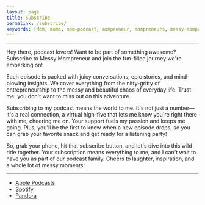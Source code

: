 ```yaml
---
layout: page
title: Subscribe
permalink: /subscribe/
keywords: [Mom, moms, mom-podcast, mompreneur, mompreneurs, messy-mompreneur, messy-mompreneur-podcast,  entrepreneur, entrepreneurs, motherhood, work-life balance, work-at-home-mom, working-mom, mompreneur-life, female-entrepreneur,  parenthood, parenting, parenting-podcast, parenthood-podcast,  mom-boss, mom-boss-podcast, lady-boss, lady-boss-podcast, boss-mom, boss-mom-podcast, podcast, podcasts, podcasters, podcast-show, podcast-junkie, about, about-page]
---
```


<hr>

Hey there, podcast lovers! Want to be part of something awesome? Subscribe to Messy Mompreneur and join the fun-filled journey we're embarking on!

Each episode is packed with juicy conversations, epic stories, and mind-blowing insights. We cover everything from the nitty-gritty of entrepreneurship to the messy and beautiful chaos of everyday life. Trust me, you don't want to miss out on this adventure.

Subscribing to my podcast means the world to me. It's not just a number—it's a real connection, a virtual high-five that lets me know you're right there with me, cheering me on. Your support fuels my passion and keeps me going. Plus, you'll be the first to know when a new episode drops, so you can grab your favorite snack and get ready for a listening party!

So, grab your phone, hit that subscribe button, and let's dive into this wild ride together. Your subscription means everything to me, and I can't wait to have you as part of our podcast family. Cheers to laughter, inspiration, and a whole lot of messy moments!

<hr>

- [Apple Podcasts](https://podcasts.apple.com/us/podcast/messy-mompreneur/id1685746602)
- [Spotify](https://open.spotify.com/show/6uGN3biwajKHhbE69SCA6Z)
- [Pandora](https://www.pandora.com/podcast/messy-mompreneur/PC:1001068449)